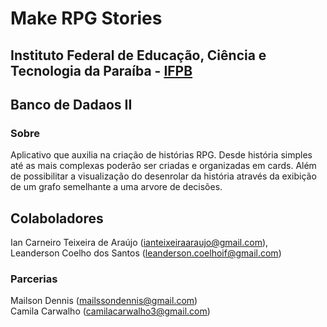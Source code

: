 # Make RPG Stories
## Instituto Federal de Educação, Ciência e Tecnologia da Paraíba - [IFPB](http://www.ifpb.edu.br/cajazeiras)
## Banco de Dadaos II
### Sobre
Aplicativo que auxilia na criação de histórias RPG. Desde história simples até as mais complexas poderão ser criadas e organizadas em cards. Além de possibilitar a visualização do desenrolar da história através da exibição de um grafo semelhante a uma arvore de decisões.
## Colaboladores
Ian Carneiro Teixeira de Araújo (ianteixeiraaraujo@gmail.com), <br/>
Leanderson Coelho dos Santos (leanderson.coelhoif@gmail.com) <br/>
### Parcerias
Mailson Dennis (mailssondennis@gmail.com) <br/>
Camila Carwalho (camilacarwalho3@gmail.com)

